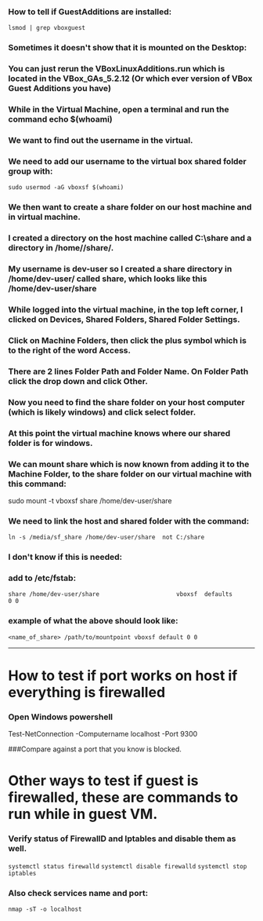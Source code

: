 ### How to tell if GuestAdditions are installed:
``` lsmod | grep vboxguest ```

### Sometimes it doesn't show that it is mounted on the Desktop:
### You can just rerun the VBoxLinuxAdditions.run which is located in the VBox_GAs_5.2.12 (Or which ever version of VBox Guest Additions you have)

### While in the Virtual Machine, open a terminal and run the command echo $(whoami)
### We want to find out the username in the virtual.
### We need to add our username to the virtual box shared folder group with:
``` sudo usermod -aG vboxsf $(whoami) ```

### We then want to create a share folder on our host machine and in virtual machine.
### I created a directory on the host machine called C:\share and a directory in /home/<username>/share/.
### My username is dev-user so I created a share directory in /home/dev-user/ called share, which looks like this /home/dev-user/share

### While logged into the virtual machine, in the top left corner, I clicked on Devices, Shared Folders, Shared Folder Settings.
### Click on Machine Folders, then click the plus symbol which is to the right of the word Access.

### There are 2 lines Folder Path and Folder Name.  On Folder Path click the drop down and click Other.
### Now you need to find the share folder on your host computer (which is likely windows) and click select folder.

### At this point the virtual machine knows where our shared folder is for windows.

### We can mount share which is now known from adding it to the Machine Folder, to the share folder on our virtual machine with this command:

sudo mount -t vboxsf share /home/dev-user/share

### We need to link the host and shared folder with the command:
``` ln -s /media/sf_share /home/dev-user/share  not C:/share ```


### I don't know if this is needed:

### add to /etc/fstab:
``` share /home/dev-user/share                      vboxsf  defaults        0 0 ```

### example of what the above should look like:
``` <name_of_share> /path/to/mountpoint vboxsf default 0 0 ```


----------------------------------------------------------------------------------------------------

# How to test if port works on host if everything is firewalled
### Open Windows powershell
Test-NetConnection -Computername localhost -Port 9300

###Compare against a port that you know is blocked.



# Other ways to test if guest is firewalled, these are commands to run while in guest VM.
### Verify status of FirewallD and Iptables and disable them as well.

`systemctl status firewalld`
`systemctl disable firewalld`
`systemctl stop iptables`

### Also check services name and port:

`nmap -sT -o localhost`
